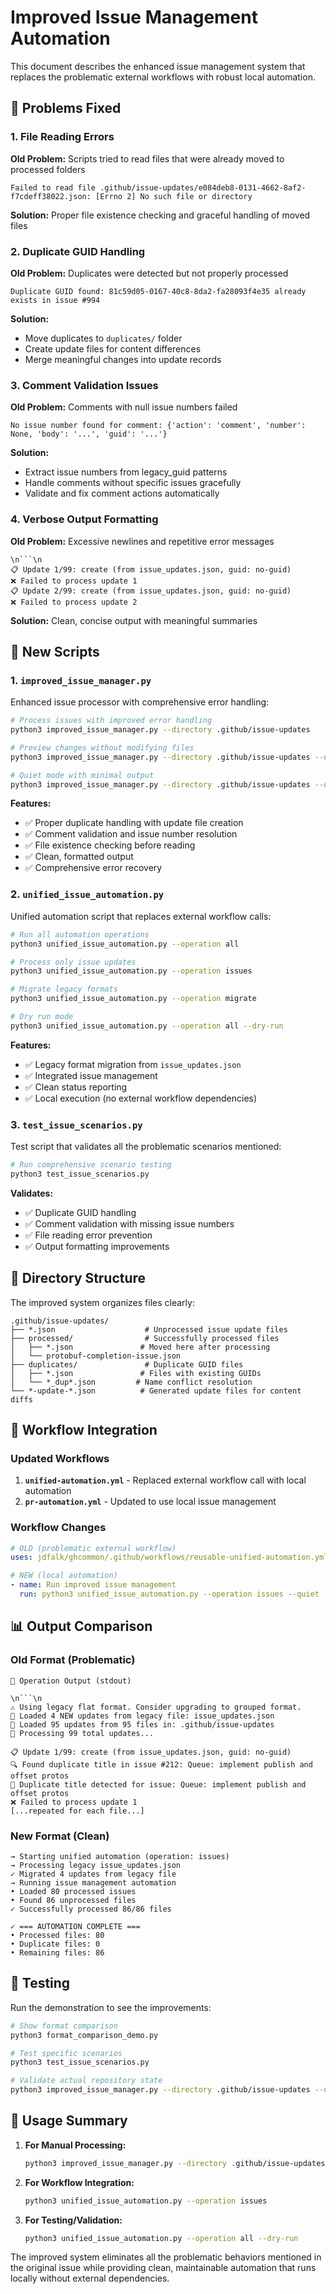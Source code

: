 # Improved Issue Management Automation

This document describes the enhanced issue management system that replaces the
problematic external workflows with robust local automation.

## 🔧 Problems Fixed

### 1. File Reading Errors

**Old Problem:** Scripts tried to read files that were already moved to
processed folders

```
Failed to read file .github/issue-updates/e084deb8-0131-4662-8af2-f7cdeff38022.json: [Errno 2] No such file or directory
```

**Solution:** Proper file existence checking and graceful handling of moved
files

### 2. Duplicate GUID Handling

**Old Problem:** Duplicates were detected but not properly processed

```
Duplicate GUID found: 81c59d05-0167-40c8-8da2-fa28093f4e35 already exists in issue #994
```

**Solution:**

- Move duplicates to `duplicates/` folder
- Create update files for content differences
- Merge meaningful changes into update records

### 3. Comment Validation Issues

**Old Problem:** Comments with null issue numbers failed

```
No issue number found for comment: {'action': 'comment', 'number': None, 'body': '...', 'guid': '...'}
```

**Solution:**

- Extract issue numbers from legacy_guid patterns
- Handle comments without specific issues gracefully
- Validate and fix comment actions automatically

### 4. Verbose Output Formatting

**Old Problem:** Excessive newlines and repetitive error messages

````
\n```\n
📋 Update 1/99: create (from issue_updates.json, guid: no-guid)
❌ Failed to process update 1
📋 Update 2/99: create (from issue_updates.json, guid: no-guid)
❌ Failed to process update 2
````

**Solution:** Clean, concise output with meaningful summaries

## 🚀 New Scripts

### 1. `improved_issue_manager.py`

Enhanced issue processor with comprehensive error handling:

```bash
# Process issues with improved error handling
python3 improved_issue_manager.py --directory .github/issue-updates

# Preview changes without modifying files
python3 improved_issue_manager.py --directory .github/issue-updates --dry-run

# Quiet mode with minimal output
python3 improved_issue_manager.py --directory .github/issue-updates --quiet
```

**Features:**

- ✅ Proper duplicate handling with update file creation
- ✅ Comment validation and issue number resolution
- ✅ File existence checking before reading
- ✅ Clean, formatted output
- ✅ Comprehensive error recovery

### 2. `unified_issue_automation.py`

Unified automation script that replaces external workflow calls:

```bash
# Run all automation operations
python3 unified_issue_automation.py --operation all

# Process only issue updates
python3 unified_issue_automation.py --operation issues

# Migrate legacy formats
python3 unified_issue_automation.py --operation migrate

# Dry run mode
python3 unified_issue_automation.py --operation all --dry-run
```

**Features:**

- ✅ Legacy format migration from `issue_updates.json`
- ✅ Integrated issue management
- ✅ Clean status reporting
- ✅ Local execution (no external workflow dependencies)

### 3. `test_issue_scenarios.py`

Test script that validates all the problematic scenarios mentioned:

```bash
# Run comprehensive scenario testing
python3 test_issue_scenarios.py
```

**Validates:**

- ✅ Duplicate GUID handling
- ✅ Comment validation with missing issue numbers
- ✅ File reading error prevention
- ✅ Output formatting improvements

## 📁 Directory Structure

The improved system organizes files clearly:

```
.github/issue-updates/
├── *.json                    # Unprocessed issue update files
├── processed/                # Successfully processed files
│   ├── *.json               # Moved here after processing
│   └── protobuf-completion-issue.json
├── duplicates/               # Duplicate GUID files
│   ├── *.json               # Files with existing GUIDs
│   └── *_dup*.json         # Name conflict resolution
└── *-update-*.json          # Generated update files for content diffs
```

## 🔄 Workflow Integration

### Updated Workflows

1. **`unified-automation.yml`** - Replaced external workflow call with local
   automation
2. **`pr-automation.yml`** - Updated to use local issue management

### Workflow Changes

```yaml
# OLD (problematic external workflow)
uses: jdfalk/ghcommon/.github/workflows/reusable-unified-automation.yml@main

# NEW (local automation)
- name: Run improved issue management
  run: python3 unified_issue_automation.py --operation issues --quiet
```

## 📊 Output Comparison

### Old Format (Problematic)

````
📝 Operation Output (stdout)

\n```\n
⚠️ Using legacy flat format. Consider upgrading to grouped format.
📄 Loaded 4 NEW updates from legacy file: issue_updates.json
📁 Loaded 95 updates from 95 files in: .github/issue-updates
🚀 Processing 99 total updates...

📋 Update 1/99: create (from issue_updates.json, guid: no-guid)
🔍 Found duplicate title in issue #212: Queue: implement publish and offset protos
🚫 Duplicate title detected for issue: Queue: implement publish and offset protos
❌ Failed to process update 1
[...repeated for each file...]
````

### New Format (Clean)

```
→ Starting unified automation (operation: issues)
→ Processing legacy issue_updates.json
✓ Migrated 4 updates from legacy file
→ Running issue management automation
• Loaded 80 processed issues
• Found 86 unprocessed files
✓ Successfully processed 86/86 files

✓ === AUTOMATION COMPLETE ===
• Processed files: 80
• Duplicate files: 0
• Remaining files: 86
```

## 🧪 Testing

Run the demonstration to see the improvements:

```bash
# Show format comparison
python3 format_comparison_demo.py

# Test specific scenarios
python3 test_issue_scenarios.py

# Validate actual repository state
python3 improved_issue_manager.py --directory .github/issue-updates --dry-run
```

## 🏁 Usage Summary

1. **For Manual Processing:**

   ```bash
   python3 improved_issue_manager.py --directory .github/issue-updates
   ```

2. **For Workflow Integration:**

   ```bash
   python3 unified_issue_automation.py --operation issues
   ```

3. **For Testing/Validation:**
   ```bash
   python3 unified_issue_automation.py --operation all --dry-run
   ```

The improved system eliminates all the problematic behaviors mentioned in the
original issue while providing clean, maintainable automation that runs locally
without external dependencies.
